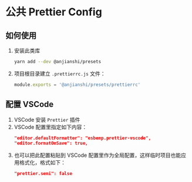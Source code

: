 # 公共 Prettier Config

## 如何使用

1. 安装此类库
   ```sh
   yarn add --dev @anjianshi/presets
   ```
2. 项目根目录建立 `.prettierrc.js` 文件：
   ```js
   module.exports = '@anjianshi/presets/prettierrc'
   ```

## 配置 VSCode

1. VSCode 安装 `Prettier` 插件
2. VSCode 配置里指定如下内容：
   ```json
   "editor.defaultFormatter": "esbenp.prettier-vscode",
   "editor.formatOnSave": true,
   ```
3. 也可以把此配置粘贴到 VSCode 配置里作为全局配置，这样临时项目也能应用格式化，格式如下：
   ```json
   "prettier.semi": false
   ```
